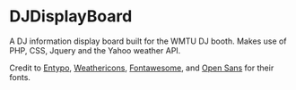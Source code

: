 # DJDisplayBoard

A DJ information display board built for the WMTU DJ booth. 
Makes use of PHP, CSS, Jquery and the Yahoo weather API.


Credit to [Entypo](http://www.entypo.com/index.php), [Weathericons](https://erikflowers.github.io/weather-icons/), [Fontawesome](https://fortawesome.github.io/Font-Awesome/), and [Open Sans](https://www.google.com/fonts/specimen/Open+Sans) for their fonts.
